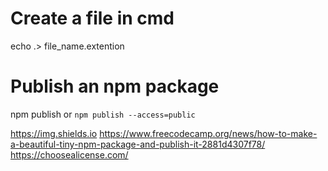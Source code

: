 # Create a file in cmd

echo .> file_name.extention

# Publish an npm package

npm publish
or `npm publish --access=public`

https://img.shields.io
https://www.freecodecamp.org/news/how-to-make-a-beautiful-tiny-npm-package-and-publish-it-2881d4307f78/
https://choosealicense.com/
